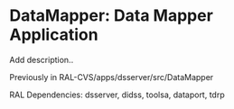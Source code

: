 # DataMapper: Data Mapper Application

Add description..

Previously in RAL-CVS/apps/dsserver/src/DataMapper

RAL Dependencies: dsserver, didss, toolsa, dataport, tdrp
